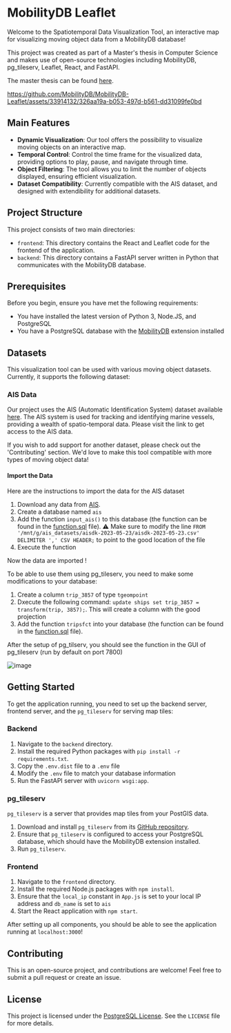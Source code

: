 # MobilityDB Leaflet

Welcome to the Spatiotemporal Data Visualization Tool, an interactive map for visualizing moving object data from a MobilityDB database! 

This project was created as part of a Master's thesis in Computer Science and makes use of open-source technologies including MobilityDB, pg_tileserv, Leaflet, React, and FastAPI.

The master thesis can be found [here](Master_Thesis_Florian_Baudry_2023.pdf).


https://github.com/MobilityDB/MobilityDB-Leaflet/assets/33914132/326aa19a-b053-497d-b561-dd31099fe0bd


## Main Features

- **Dynamic Visualization**: Our tool offers the possibility to visualize moving objects on an interactive map.
- **Temporal Control**: Control the time frame for the visualized data, providing options to play, pause, and navigate through time.
- **Object Filtering**: The tool allows you to limit the number of objects displayed, ensuring efficient visualization.
- **Dataset Compatibility**: Currently compatible with the AIS dataset, and designed with extendibility for additional datasets.

## Project Structure

This project consists of two main directories:

- `frontend`: This directory contains the React and Leaflet code for the frontend of the application.
- `backend`: This directory contains a FastAPI server written in Python that communicates with the MobilityDB database.

## Prerequisites

Before you begin, ensure you have met the following requirements:

- You have installed the latest version of Python 3, Node.JS, and PostgreSQL
- You have a PostgreSQL database with the [MobilityDB](https://github.com/MobilityDB/MobilityDB) extension installed


## Datasets

This visualization tool can be used with various moving object datasets. Currently, it supports the following dataset:

### AIS Data

Our project uses the AIS (Automatic Identification System) dataset available [here](https://web.ais.dk/aisdata/). The AIS system is used for tracking and identifying marine vessels, providing a wealth of spatio-temporal data. Please visit the link to get access to the AIS data.

If you wish to add support for another dataset, please check out the 'Contributing' section. We'd love to make this tool compatible with more types of moving object data!

#### Import the Data

Here are the instructions to import the data for the AIS dataset

1. Download any data from [AIS](https://web.ais.dk/aisdata/).
2. Create a database named `ais`
3. Add the function `input_ais()` to this database (the function can be found in the [function.sql](function.sql) file). ⚠️ Make sure to modify the line `FROM '/mnt/g/ais_datasets/aisdk-2023-05-23/aisdk-2023-05-23.csv' DELIMITER ',' CSV HEADER;` to point to the good location of the file
4. Execute the function 

Now the data are imported !

To be able to use them using pg_tileserv, you need to make some modifications to your database:

1. Create a column `trip_3857` of type `tgeompoint`
2. Dxecute the following command: `update ships set trip_3857 = transform(trip, 3857);`. This will create a column with the good projection
3. Add the function `tripsfct` into your database (the function can be found in the [function.sql](function.sql) file).

After the setup of pg_tilserv, you should see the function in the GUI of pg_tileserv (run by default on port 7800)

![image](https://github.com/MobilityDB/MobilityDB-Leaflet/assets/33914132/3a6cb2f5-9d95-450b-be21-f655541d5a08)



## Getting Started

To get the application running, you need to set up the backend server, frontend server, and the `pg_tileserv` for serving map tiles:

### Backend

1. Navigate to the `backend` directory.
2. Install the required Python packages with `pip install -r requirements.txt`.
3. Copy the `.env.dist` file to a `.env` file
4. Modify the `.env` file to match your database information
5. Run the FastAPI server with `uvicorn wsgi:app`.

### pg_tileserv

`pg_tileserv` is a server that provides map tiles from your PostGIS data.

1. Download and install `pg_tileserv` from its [GitHub repository](https://github.com/CrunchyData/pg_tileserv).
2. Ensure that `pg_tileserv` is configured to access your PostgreSQL database, which should have the MobilityDB extension installed.
3. Run `pg_tileserv`.

### Frontend

1. Navigate to the `frontend` directory.
2. Install the required Node.js packages with `npm install`.
3. Ensure that the `local_ip` constant in `App.js` is set to your local IP address and `db_name` is set to `ais`
4. Start the React application with `npm start`.



After setting up all components, you should be able to see the application running at `localhost:3000`!



## Contributing

This is an open-source project, and contributions are welcome! Feel free to submit a pull request or create an issue. 

## License

This project is licensed under the [PostgreSQL License](https://www.postgresql.org/about/licence/). See the `LICENSE` file for more details.

